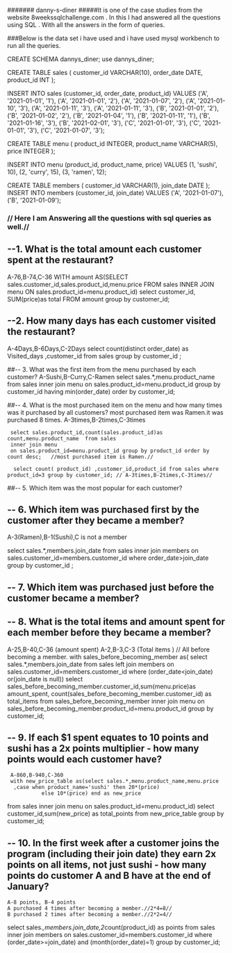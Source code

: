 ####### danny-s-diner
#####It is one of the case studies from the website 8weekssqlchallenge.com . In this I had answered all the questions using SQL . With all the answers in the form of queries.


###Below is the data set i have used and i have used mysql workbench to run all the queries.

CREATE SCHEMA dannys_diner;
use dannys_diner;

CREATE TABLE sales (
  customer_id VARCHAR(10),
  order_date DATE,
  product_id INT
);

INSERT INTO sales
  (customer_id, order_date, product_id)
VALUES
  ('A', '2021-01-01', '1'),
  ('A', '2021-01-01', '2'),
  ('A', '2021-01-07', '2'),
  ('A', '2021-01-10', '3'),
  ('A', '2021-01-11', '3'),
  ('A', '2021-01-11', '3'),
  ('B', '2021-01-01', '2'),
  ('B', '2021-01-02', '2'),
  ('B', '2021-01-04', '1'),
  ('B', '2021-01-11', '1'),
  ('B', '2021-01-16', '3'),
  ('B', '2021-02-01', '3'),
  ('C', '2021-01-01', '3'),
  ('C', '2021-01-01', '3'),
  ('C', '2021-01-07', '3');
 

CREATE TABLE menu (
  product_id INTEGER,
  product_name VARCHAR(5),
  price INTEGER
);

INSERT INTO menu
  (product_id, product_name, price)
VALUES
  (1, 'sushi', 10),
  (2, 'curry', 15),
  (3, 'ramen', 12);
  

CREATE TABLE members (
  customer_id VARCHAR(1),
  join_date DATE
);
INSERT INTO members
  (customer_id, join_date)
VALUES
  ('A', '2021-01-07'),
  ('B', '2021-01-09');
   
   
 ###  // Here I am Answering all the questions with sql queries as well.//
  
 ## --1. What is the total amount each customer spent at the restaurant?
  A-76,B-74,C-36
  WITH  amount AS(SELECT sales.customer_id,sales.product_id,menu.price FROM sales INNER 
  JOIN menu ON sales.product_id=menu.product_id)
  select customer_id, SUM(price)as total FROM amount group by customer_id;


## --2. How many days has each customer visited the restaurant?
   A-4Days,B-6Days,C-2Days
   select count(distinct order_date) as Visited_days ,customer_id from sales group by customer_id ;

##-- 3. What was the first item from the menu purchased by each customer?
    A-Sushi,B-Curry,C-Ramen
    select sales.*,menu.product_name from sales inner join menu on
    sales.product_id=menu.product_id group by customer_id having min(order_date) order by customer_id;

##-- 4. What is the most purchased item on the menu and how many times was it purchased by all customers?
     most purchased item was Ramen.it was purchased 8 times.
     A-3times,B-2times,C-3times
     
     select sales.product_id,count(sales.product_id)as count,menu.product_name  from sales 
     inner join menu
     on sales.product_id=menu.product_id group by product_id order by count desc;   //most purchased item is Ramen.//
     
      select count( product_id) ,customer_id,product_id from sales where product_id=3 group by customer_id; // A-3times,B-2times,C-3times//
       
##-- 5. Which item was the most popular for each customer?
     


## -- 6. Which item was purchased first by the customer after they became a member?
   A-3(Ramen),B-1(Sushi),C is not a member
   
  select sales.*,members.join_date from sales inner join members 
  on sales.customer_id=members.customer_id where order_date>join_date group by customer_id ; 

## -- 7. Which item was purchased just before the customer became a member?


## -- 8. What is the total items and amount spent for each member before they became a member?
  A-25,B-40,C-36 (amount spent)
  A-2,B-3,C-3 (Total items )  // All before becoming a member.
  with sales_before_becoming_member as(  select sales.*,members.join_date from sales left join members 
  on sales.customer_id=members.customer_id where (order_date<join_date) or(join_date is null)) 
  select sales_before_becoming_member.customer_id,sum(menu.price)as amount_spent,
  count(sales_before_becoming_member.customer_id)  as total_items
  from sales_before_becoming_member inner join menu
  on sales_before_becoming_member.product_id=menu.product_id group by customer_id;


## -- 9.  If each $1 spent equates to 10 points and sushi has a 2x points multiplier - how many points would each customer have?
     A-860,B-940,C-360
     with new_price_table as(select sales.*,menu.product_name,menu.price 
      ,case when product_name='sushi' then 20*(price)
               else 10*(price) end as new_price
  from sales inner join menu 
  on sales.product_id=menu.product_id) select customer_id,sum(new_price) as total_points from new_price_table group by customer_id;
  

## -- 10. In the first week after a customer joins the program (including their join date) they earn 2x points on all items, not just sushi - how many points do customer A and B have at the end of January?
    A-8 points, B-4 points 
    A purchased 4 times after becoming a member.//2*4=8//
    B purchased 2 times after becoming a member.//2*2=4//
 
  select sales.*,members.join_date,2*count(product_id) as points from sales inner join members 
  on sales.customer_id=members.customer_id where (order_date>=join_date) and (month(order_date)=1)  group by customer_id;
  
